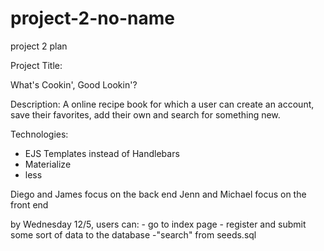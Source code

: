 # project-2-no-name
project 2 plan

Project Title:

What's Cookin', Good Lookin'?

Description:
A online recipe book for which a user can create an account, save their favorites, add their own and search for something new. 

Technologies:
- EJS Templates instead of Handlebars
- Materialize
- less

Diego and James focus on the back end
Jenn and Michael focus on the front end

by Wednesday 12/5, users can: 
    - go to index page
    - register and submit some sort of data to the database
    -"search" from seeds.sql
